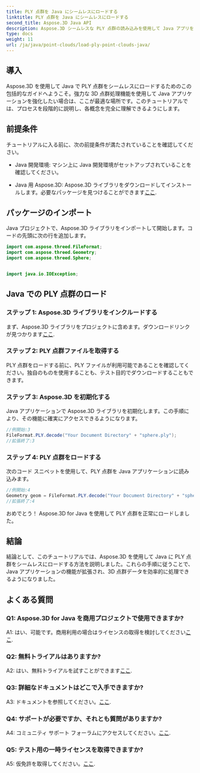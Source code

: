 ```yaml
---
title: PLY 点群を Java にシームレスにロードする
linktitle: PLY 点群を Java にシームレスにロードする
second_title: Aspose.3D Java API
description: Aspose.3D シームレスな PLY 点群の読み込みを使用して Java アプリを強化します。ステップバイステップのガイド、よくある質問、サポート。
type: docs
weight: 11
url: /ja/java/point-clouds/load-ply-point-clouds-java/
---
```

## 導入

Aspose.3D を使用して Java で PLY 点群をシームレスにロードするためのこの包括的なガイドへようこそ。強力な 3D 点群処理機能を使用して Java アプリケーションを強化したい場合は、ここが最適な場所です。このチュートリアルでは、プロセスを段階的に説明し、各概念を完全に理解できるようにします。

## 前提条件

チュートリアルに入る前に、次の前提条件が満たされていることを確認してください。

- Java 開発環境: マシン上に Java 開発環境がセットアップされていることを確認してください。

-  Java 用 Aspose.3D: Aspose.3D ライブラリをダウンロードしてインストールします。必要なパッケージを見つけることができます[ここ](https://releases.aspose.com/3d/java/).

## パッケージのインポート

Java プロジェクトで、Aspose.3D ライブラリをインポートして開始します。コードの先頭に次の行を追加します。

```java
import com.aspose.threed.FileFormat;
import com.aspose.threed.Geometry;
import com.aspose.threed.Sphere;


import java.io.IOException;
```

## Java での PLY 点群のロード

### ステップ 1: Aspose.3D ライブラリをインクルードする

まず、Aspose.3D ライブラリをプロジェクトに含めます。ダウンロードリンクが見つかります[ここ](https://releases.aspose.com/3d/java/).

### ステップ 2: PLY 点群ファイルを取得する

PLY 点群をロードする前に、PLY ファイルが利用可能であることを確認してください。独自のものを使用することも、テスト目的でダウンロードすることもできます。

### ステップ 3: Aspose.3D を初期化する

Java アプリケーションで Aspose.3D ライブラリを初期化します。この手順により、その機能に確実にアクセスできるようになります。

```java
//例開始:3
FileFormat.PLY.decode("Your Document Directory" + "sphere.ply");
//拡張終了:3
```

### ステップ 4: PLY 点群をロードする

次のコード スニペットを使用して、PLY 点群を Java アプリケーションに読み込みます。

```java
//例開始:4
Geometry geom = FileFormat.PLY.decode("Your Document Directory" + "sphere.ply");
//拡張終了:4
```

おめでとう！ Aspose.3D for Java を使用して PLY 点群を正常にロードしました。

## 結論

結論として、このチュートリアルでは、Aspose.3D を使用して Java に PLY 点群をシームレスにロードする方法を説明しました。これらの手順に従うことで、Java アプリケーションの機能が拡張され、3D 点群データを効率的に処理できるようになりました。

## よくある質問

### Q1: Aspose.3D for Java を商用プロジェクトで使用できますか?

 A1: はい、可能です。商用利用の場合はライセンスの取得を検討してください[ここ](https://purchase.aspose.com/buy).

### Q2: 無料トライアルはありますか?

A2: はい、無料トライアルを試すことができます[ここ](https://releases.aspose.com/).

### Q3: 詳細なドキュメントはどこで入手できますか?

A3: ドキュメントを参照してください。[ここ](https://reference.aspose.com/3d/java/).

### Q4: サポートが必要ですか、それとも質問がありますか?

A4: コミュニティ サポート フォーラムにアクセスしてください。[ここ](https://forum.aspose.com/c/3d/18).

### Q5: テスト用の一時ライセンスを取得できますか?

 A5: 仮免許を取得してください。[ここ](https://purchase.aspose.com/temporary-license/).
